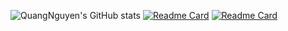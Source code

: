 ![QuangNguyen's GitHub stats](https://github-readme-stats.vercel.app/api?username=NathanielNguyen11&hide=contribs,prs)
[![Readme Card](https://github-readme-stats.vercel.app/api/pin/?username=username=NathanielNguyen11&repo=github-readme-stats)](https://github.com/dmis-lab/PerceiverCPI)
[![Readme Card](https://github-readme-stats.vercel.app/api/pin/?username=anuraghazra&repo=github-readme-stats)](https://github.com/dmis-lab/PerceiverCPI)

